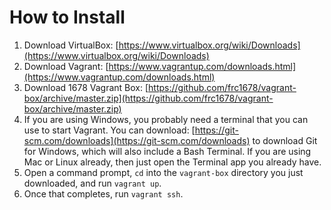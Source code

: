# How to Install

1. Download VirtualBox: [https://www.virtualbox.org/wiki/Downloads](https://www.virtualbox.org/wiki/Downloads)
2. Download Vagrant: [https://www.vagrantup.com/downloads.html](https://www.vagrantup.com/downloads.html)
3. Download 1678 Vagrant Box: [https://github.com/frc1678/vagrant-box/archive/master.zip](https://github.com/frc1678/vagrant-box/archive/master.zip)
4. If you are using Windows, you probably need a terminal that you can use to start Vagrant. You can download: [https://git-scm.com/downloads](https://git-scm.com/downloads) to download Git for Windows, which will also include a Bash Terminal.  If you are using Mac or Linux already, then just open the Terminal app you already have.
5. Open a command prompt, `cd` into the `vagrant-box` directory you just downloaded, and run `vagrant up`.
6. Once that completes, run `vagrant ssh`.
